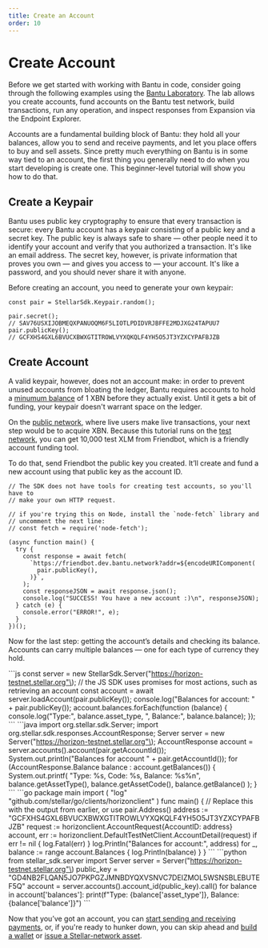 ```yaml
---
title: Create an Account
order: 10
---
```


# Create Account



Before we get started with working with Bantu in code, consider going through the following examples using the [Bantu Laboratory](https://laboratory.bantu.network/). The lab allows you create accounts, fund accounts on the Bantu test network, build transactions, run any operation, and inspect responses from Expansion via the Endpoint Explorer. 

Accounts are a fundamental building block of Bantu: they hold all your balances, allow you to send and receive payments, and let you place offers to buy and sell assets. Since pretty much everything on Bantu is in some way tied to an account, the first thing you generally need to do when you start developing is create one. This beginner-level tutorial will show you how to do that.

## Create a Keypair

Bantu uses public key cryptography to ensure that every transaction is secure: every Bantu account has a keypair consisting of a public key and a secret key. The public key is always safe to share — other people need it to identify your account and verify that you authorized a transaction. It's like an email address. The secret key, however, is private information that proves you own — and gives you access to — your account. It's like a password, and you should never share it with anyone.

Before creating an account, you need to generate your own keypair:

```text
const pair = StellarSdk.Keypair.random();

pair.secret();
// SAV76USXIJOBMEQXPANUOQM6F5LIOTLPDIDVRJBFFE2MDJXG24TAPUU7
pair.publicKey();
// GCFXHS4GXL6BVUCXBWXGTITROWLVYXQKQLF4YH5O5JT3YZXCYPAFBJZB
```

## Create Account

A valid keypair, however, does not an account make: in order to prevent unused accounts from bloating the ledger, Bantu requires accounts to hold a [minumum balance](../glossary/minimum-balance.md) of 1 XBN before they actually exist. Until it gets a bit of funding, your keypair doesn't warrant space on the ledger.

On the [public network](../glossary/network-passphrase.md), where live users make live transactions, your next step would be to acquire XBN. Because this tutorial runs on the [test network](../glossary/testnet.md), you can get 10,000 test XLM from Friendbot, which is a friendly account funding tool.

To do that, send Friendbot the public key you created. It’ll create and fund a new account using that public key as the account ID.

```text
// The SDK does not have tools for creating test accounts, so you'll have to
// make your own HTTP request.

// if you're trying this on Node, install the `node-fetch` library and
// uncomment the next line:
// const fetch = require('node-fetch');

(async function main() {
  try {
    const response = await fetch(
      `https://friendbot.dev.bantu.network?addr=${encodeURIComponent(
        pair.publicKey(),
      )}`,
    );
    const responseJSON = await response.json();
    console.log("SUCCESS! You have a new account :)\n", responseJSON);
  } catch (e) {
    console.error("ERROR!", e);
  }
})();
```

Now for the last step: getting the account’s details and checking its balance. Accounts can carry multiple balances — one for each type of currency they hold.

 \`\`\`js const server = new StellarSdk.Server\("https://horizon-testnet.stellar.org"\); // the JS SDK uses promises for most actions, such as retrieving an account const account = await server.loadAccount\(pair.publicKey\(\)\); console.log\("Balances for account: " + pair.publicKey\(\)\); account.balances.forEach\(function \(balance\) { console.log\("Type:", balance.asset\_type, ", Balance:", balance.balance\); }\); \`\`\` \`\`\`java import org.stellar.sdk.Server; import org.stellar.sdk.responses.AccountResponse; Server server = new Server\("https://horizon-testnet.stellar.org"\); AccountResponse account = server.accounts\(\).account\(pair.getAccountId\(\)\); System.out.println\("Balances for account " + pair.getAccountId\(\)\); for \(AccountResponse.Balance balance : account.getBalances\(\)\) { System.out.printf\( "Type: %s, Code: %s, Balance: %s%n", balance.getAssetType\(\), balance.getAssetCode\(\), balance.getBalance\(\) \); } \`\`\` \`\`\`go package main import \( "log" "github.com/stellar/go/clients/horizonclient" \) func main\(\) { // Replace this with the output from earlier, or use pair.Address\(\) address := "GCFXHS4GXL6BVUCXBWXGTITROWLVYXQKQLF4YH5O5JT3YZXCYPAFBJZB" request := horizonclient.AccountRequest{AccountID: address} account, err := horizonclient.DefaultTestNetClient.AccountDetail\(request\) if err != nil { log.Fatal\(err\) } log.Println\("Balances for account:", address\) for \_, balance := range account.Balances { log.Println\(balance\) } } \`\`\` \`\`\`python from stellar\_sdk.server import Server server = Server\("https://horizon-testnet.stellar.org"\) public\_key = "GD4NB2FLQAN5JO7PKPGZJMNBDYQXVSNVC7DEIZMOL5WSNSBLEBUTEF5Q" account = server.accounts\(\).account\_id\(public\_key\).call\(\) for balance in account\['balances'\]: print\(f"Type: {balance\['asset\_type'\]}, Balance: {balance\['balance'\]}"\) \`\`\`

Now that you’ve got an account, you can [start sending and receiving payments](send-and-receive-payments.md), or, if you're ready to hunker down, you can skip ahead and [build a wallet](../building-apps/index.md) or [issue a Stellar-network asset](../issuing-assets/index.md).


